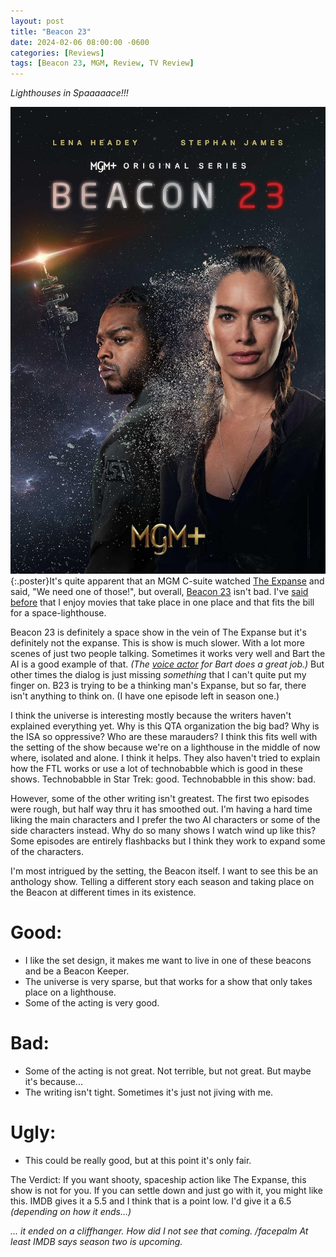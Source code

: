 ```yaml
---
layout: post
title: "Beacon 23"
date: 2024-02-06 08:00:00 -0600
categories: [Reviews]
tags: [Beacon 23, MGM, Review, TV Review]
---
```


*Lighthouses in Spaaaaace!!!*

![Beacon 23 Poster](/assets/2024/02/beacon-23-poster.jpg){:.poster}It's quite apparent that an MGM C-suite watched [The Expanse](https://www.imdb.com/title/tt3230854/) and said, "We need one of those!", but overall, [Beacon 23](https://www.imdb.com/title/tt9174724/) isn't bad. I've [said before](/_posts/2020-03-11-The-Courier-2019.md) that I enjoy movies that take place in one place and that fits the bill for a space-lighthouse.

Beacon 23 is definitely a space show in the vein of The Expanse but it's definitely not the expanse. This is show is much slower. With a lot more scenes of just two people talking. Sometimes it works very well and Bart the AI is a good example of that. *(The [voice actor](https://www.imdb.com/name/nm8069491/) for Bart does a great job.)* But other times the dialog is just missing *something* that I can't quite put my finger on. B23 is trying to be a thinking man's Expanse, but so far, there isn't anything to think on. (I have one episode left in season one.)

I think the universe is interesting mostly because the writers haven't explained everything yet. Why is this QTA organization the big bad? Why is the ISA so oppressive? Who are these marauders? I think this fits well with the setting of the show because we're on a lighthouse in the middle of now where, isolated and alone. I think it helps. They also haven't tried to explain how the FTL works or use a lot of technobabble which is good in these shows. Technobabble in Star Trek: good. Technobabble in this show: bad.

However, some of the other writing isn't greatest. The first two episodes were rough, but half way thru it has smoothed out. I'm having a hard time liking the main characters and I prefer the two AI characters or some of the side characters instead. Why do so many shows I watch wind up like this? Some episodes are entirely flashbacks but I think they work to expand some of the characters.

I'm most intrigued by the setting, the Beacon itself. I want to see this be an anthology show. Telling a different story each season and taking place on the Beacon at different times in its existence.

# Good:

* I like the set design, it makes me want to live in one of these beacons and be a Beacon Keeper.
* The universe is very sparse, but that works for a show that only takes place on a lighthouse.
* Some of the acting is very good.

# Bad:

* Some of the acting is not great. Not terrible, but not great. But maybe it's because...
* The writing isn't tight. Sometimes it's just not jiving with me.

# Ugly:

* This could be really good, but at this point it's only fair.

The Verdict: If you want shooty, spaceship action like The Expanse, this show is not for you. If you can settle down and just go with it, you might like this. IMDB gives it a 5.5 and I think that is a point low. I'd give it a 6.5 *(depending on how it ends...)*

*... it ended on a cliffhanger. How did I not see that coming. /facepalm At least IMDB says season two is upcoming.*
